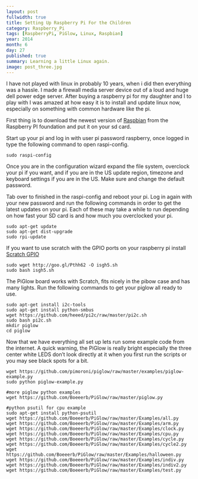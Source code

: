 ```yaml
---
layout: post
fullwidth: true
title: Setting Up Raspberry Pi For the Children
category: Raspberry_Pi
tags: [RaspberryPi, PiGlow, Linux, Raspbian]
year: 2014
month: 6
day: 27
published: true
summary: Learning a little Linux again.
image: post_three.jpg
---
```


I have not played with linux in probably 10 years, when i did then everything was a hassle. I made a firewall media server device out of a loud and huge dell power edge server. After buying a raspberry pi for my daughter and I to play with I was amazed at how easy it is to install and update linux now, especially on something with common hardware like the pi.

First thing is to download the newest version of  [Raspbian](https://www.raspberrypi.org/downloads/)  from the Raspberry PI foundation and put it on your sd card.

Start up your pi and log in with user pi password raspberry, once logged in type the following command to open raspi-config.

    sudo raspi-config

Once you are in the configuration wizard expand the file system, overclock your pi if you want, and if you are in the US update region, timezone and keyboard settings if you are in the US. Make sure and change the default password.

Tab over to finished in the raspi-config and reboot your pi. Log in again with your new password and run the following commands in order to get the latest updates on your pi. Each of these may take a while to run depending on how fast your SD card is and how much you overclocked your pi.

    sudo apt-get update
    sudo apt-get dist-upgrade
    sudo rpi-update

If you want to use scratch with the GPIO ports on your raspberry pi install [Scratch GPIO](http://simplesi.net/scratchgpio/scratch-raspberrypi-gpio/)

    sudo wget http://goo.gl/Pthh62 -O isgh5.sh
    sudo bash isgh5.sh

The PiGlow board works with Scratch, fits nicely in the pibow case and has many lights. Run the following commands to get your piglow all ready to use.

    sudo apt-get install i2c-tools
    sudo apt-get install python-smbus
    wget https://github.com/heeed/pi2c/raw/master/pi2c.sh
    sudo bash pi2c.sh
    mkdir piglow
    cd piglow

Now that we have everything all set up lets run some example code from the internet. A quick warning, the PiGlow is really bright especially the three center white LEDS don’t look directly at it when you first run the scripts or you may see black spots for a bit.

    wget https://github.com/pimoroni/piglow/raw/master/examples/piglow-example.py
    sudo python piglow-example.py

    #more piglow python examples
    wget https://github.com/Boeeerb/PiGlow/raw/master/piglow.py

    #python psutil for cpu example
    sudo apt-get install python-psutil
    wget https://github.com/Boeeerb/PiGlow/raw/master/Examples/all.py
    wget https://github.com/Boeeerb/PiGlow/raw/master/Examples/arm.py
    wget https://github.com/Boeeerb/PiGlow/raw/master/Examples/clock.py
    wget https://github.com/Boeeerb/PiGlow/raw/master/Examples/cpu.py
    wget https://github.com/Boeeerb/PiGlow/raw/master/Examples/cycle.py
    wget https://github.com/Boeeerb/PiGlow/raw/master/Examples/cycle2.py
    wget https://github.com/Boeeerb/PiGlow/raw/master/Examples/halloween.py
    wget https://github.com/Boeeerb/PiGlow/raw/master/Examples/indiv.py
    wget https://github.com/Boeeerb/PiGlow/raw/master/Examples/indiv2.py
    wget https://github.com/Boeeerb/PiGlow/raw/master/Examples/test.py
